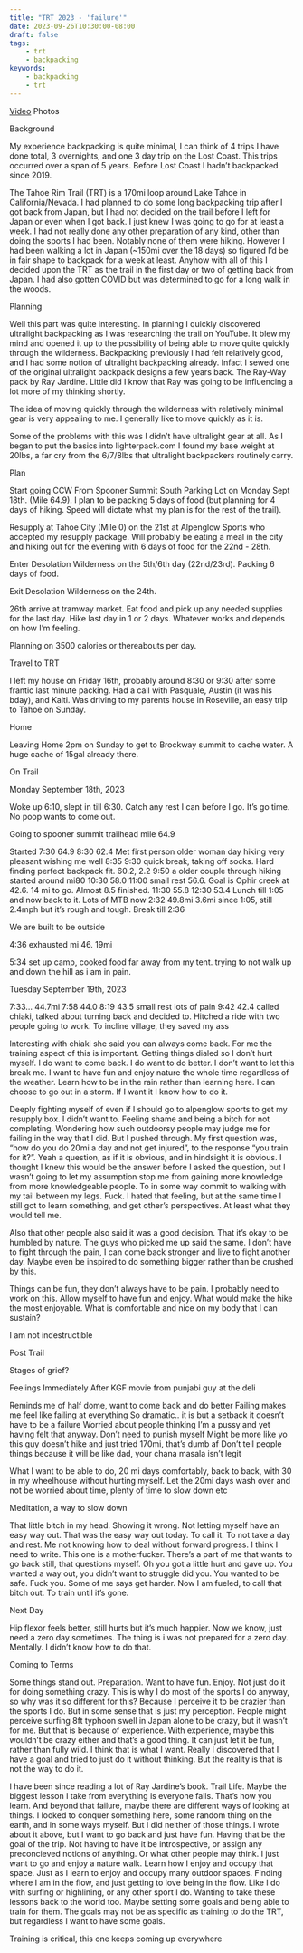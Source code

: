 ```yaml
---
title: "TRT 2023 - 'failure'"
date: 2023-09-26T10:30:00-08:00
draft: false
tags:
    - trt
    - backpacking
keywords:
    - backpacking
    - trt
---
```


[Video](https://youtu.be/mNxctHIuIPg)
Photos

Background

My experience backpacking is quite minimal, I can think of 4 trips I have done total, 3 overnights, and one 3 day trip on the Lost Coast. This trips occurred over a span of 5 years. Before Lost Coast I hadn’t backpacked since 2019. 

The Tahoe Rim Trail (TRT) is a 170mi loop around Lake Tahoe in California/Nevada. I had planned to do some long backpacking trip after I got back from Japan, but I had not decided on the trail before I left for Japan or even when I got back. I just knew I was going to go for at least a week. I had not really done any other preparation of any kind, other than doing the sports I had been. Notably none of them were hiking. However I had been walking a lot in Japan (~150mi over the 18 days) so figured I’d be in fair shape to backpack for a week at least. Anyhow with all of this I decided upon the TRT as the trail in the first day or two of getting back from Japan. I had also gotten COVID but was determined to go for a long walk in the woods. 

Planning

Well this part was quite interesting. In planning I quickly discovered ultralight backpacking as I was researching the trail on YouTube. It blew my mind and opened it up to the possibility of being able to move quite quickly through the wilderness. Backpacking previously I had felt relatively good, and I had some notion of ultralight backpacking already. Infact I sewed one of the original ultralight backpack designs a few years back. The Ray-Way pack by Ray Jardine. Little did I know that Ray was going to be influencing a lot more of my thinking shortly.

The idea of moving quickly through the wilderness with relatively minimal gear is very appealing to me. I generally like to move quickly as it is.

Some of the problems with this was I didn’t have ultralight gear at all. As I began to put the basics into lighterpack.com I found my base weight at 20lbs, a far cry from the 6/7/8lbs that ultralight backpackers routinely carry. 

Plan

Start going CCW From Spooner Summit South Parking Lot on Monday Sept 18th.  (Mile 64.9). I plan to be packing 5 days of food (but planning for 4 days of hiking. Speed will dictate what my plan is for the rest of the trail).

Resupply at Tahoe City (Mile 0) on the 21st at Alpenglow Sports who accepted my resupply package. Will probably be eating a meal in the city and hiking out for the evening with 6 days of food for the 22nd - 28th.

Enter Desolation Wilderness on the 5th/6th day (22nd/23rd). Packing 6 days of food.  

Exit Desolation Wilderness on the 24th.

26th arrive at tramway market. Eat food and pick up any needed supplies for the last day. 
Hike last day in 1 or 2 days. Whatever works and depends on how I’m feeling.

Planning on 3500 calories or thereabouts per day. 

Travel to TRT

I left my house on Friday 16th, probably around 8:30 or 9:30 after some frantic last minute packing. Had a call with Pasquale, Austin (it was his bday), and Kaiti. Was driving to my parents house in Roseville, an easy trip to Tahoe on Sunday.

Home

Leaving Home 2pm on Sunday to get to Brockway summit to cache water. A huge cache of 15gal already there. 


On Trail


Monday September 18th, 2023

Woke up 6:10, slept in till 6:30. Catch any rest I can before I go. It’s go time. No poop wants to come out.

Going to spooner summit trailhead mile 64.9

Started 7:30 64.9
8:30 62.4
Met first person older woman day hiking very pleasant wishing me well 8:35
9:30 quick break, taking off socks. Hard finding perfect backpack fit. 60.2, 2.2
9:50 a older couple through hiking started around mi80
10:30 58.0
11:00 small rest 56.6. Goal is Ophir creek at 42.6. 14 mi to go. Almost 8.5 finished. 
11:30 55.8
12:30 53.4
Lunch till 1:05 and now back to it. Lots of MTB now
2:32 49.8mi 3.6mi since 1:05, still 2.4mph but it’s rough and tough. Break till 2:36

We are built to be outside

4:36 exhausted mi 46. 19mi

5:34 set up camp, cooked food far away from my tent. trying to not walk up and down the hill as i am in pain.

Tuesday September 19th, 2023

7:33… 44.7mi
7:58 44.0
8:19 43.5 small rest lots of pain
9:42 42.4 called chiaki, talked about turning back and decided to.
Hitched a ride with two people going to work. To incline village, they saved my ass

Interesting with chiaki she said you can always come back. For me the training aspect of this is important. Getting things dialed so I don’t hurt myself. I do want to come back. I do want to do better. I don’t want to let this break me. I want to have fun and enjoy nature the whole time regardless of the weather. Learn how to be in the rain rather than learning here. I can choose to go out in a storm. If I want it I know how to do it.

Deeply fighting myself of even if I should go to alpenglow sports to get my resupply box. I didn’t want to. Feeling shame and being a bitch for not completing. Wondering how such outdoorsy people may judge me for failing in the way that I did. But I pushed through. My first question was, “how do you do 20mi a day and not get injured”, to the response “you train for it?”. Yeah a question, as if it is obvious, and in hindsight it is obvious. I thought I knew this would be the answer before I asked the question, but I wasn’t going to let my assumption stop me from gaining more knowledge from more knowledgeable people. To in some way commit to walking with my tail between my legs. Fuck. I hated that feeling, but at the same time I still got to learn something, and get other’s perspectives. At least what they would tell me. 

Also that other people also said it was a good decision. That it’s okay to be humbled by nature. The guys who picked me up said the same. I don’t have to fight through the pain, I can come back stronger and live to fight another day. Maybe even be inspired to do something bigger rather than be crushed by this. 

Things can be fun, they don’t always have to be pain. I probably need to work on this. Allow myself to have fun and enjoy. What would make the hike the most enjoyable. What is comfortable and nice on my body that I can sustain?

I am not indestructible


Post Trail

Stages of grief?

Feelings Immediately After
KGF movie from punjabi guy at the deli

Reminds me of half dome, want to come back and do better
Failing makes me feel like failing at everything
So dramatic.. it is but a setback it doesn’t have to be a failure
Worried about people thinking I’m a pussy and yet having felt that anyway. Don’t need to punish myself
Might be more like yo this guy doesn’t hike and just tried 170mi, that’s dumb af
Don’t tell people things because it will be like dad, your chana masala isn’t legit

What I want to be able to do, 20 mi days comfortably, back to back, with 30 in my wheelhouse without hurting myself. Let the 20mi days wash over and not be worried about time, plenty of time to slow down etc

Meditation, a way to slow down

That little bitch in my head. Showing it wrong. Not letting myself have an easy way out. That was the easy way out today. To call it. To not take a day and rest. Me not knowing how to deal without forward progress. I think I need to write. This one is a motherfucker. There’s a part of me that wants to go back still, that questions myself. Oh you got a little hurt and gave up. You wanted a way out, you didn’t want to struggle did you. You wanted to be safe. Fuck you. Some of me says get harder. Now I am fueled, to call that bitch out. To train until it’s gone. 

Next Day

Hip flexor feels better, still hurts but it’s much happier. Now we know, just need a zero day sometimes. The thing is i was not prepared for a zero day. Mentally. I didn’t know how to do that.

Coming to Terms

Some things stand out. Preparation. Want to have fun. Enjoy. Not just do it for doing something crazy. This is why I do most of the sports I do anyway, so why was it so different for this? Because I perceive it to be crazier than the sports I do. But in some sense that is just my perception. People might perceive surfing 8ft typhoon swell in Japan alone to be crazy, but it wasn’t for me. But that is because of experience. With experience, maybe this wouldn’t be crazy either and that’s a good thing. It can just let it be fun, rather than fully wild. I think that is what I want. Really I discovered that I have a goal and tried to just do it without thinking. But the reality is that is not the way to do it. 

I have been since reading a lot of Ray Jardine’s book. Trail Life. Maybe the biggest lesson I take from everything is everyone fails. That’s how you learn. And beyond that failure, maybe there are different ways of looking at things. I looked to conquer something here, some random thing on the earth, and in some ways myself. But I did neither of those things. I wrote about it above, but I want to go back and just have fun. Having that be the goal of the trip. Not having to have it be introspective, or assign any preconcieved notions of anything. Or what other people may think. I just want to go and enjoy a nature walk. Learn how I enjoy and occupy that space. Just as I learn to enjoy and occupy many outdoor spaces. Finding where I am in the flow, and just getting to love being in the flow. Like I do with surfing or highlining, or any other sport I do. Wanting to take these lessons back to the world too. Maybe setting some goals and being able to train for them. The goals may not be as specific as training to do the TRT, but regardless I want to have some goals. 

Training is critical, this one keeps coming up everywhere